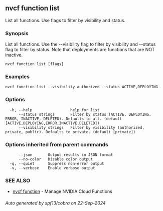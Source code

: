 ## nvcf function list

List all functions. Use flags to filter by visibility and status.

### Synopsis

List all functions. Use the --visibility flag to filter by visibility and --status flag to filter by status. Note that deployments are functions that are NOT inactive.

```
nvcf function list [flags]
```

### Examples

```
nvcf function list --visibility authorized --status ACTIVE,DEPLOYING
```

### Options

```
  -h, --help                 help for list
      --status strings       Filter by status (ACTIVE, DEPLOYING, ERROR, INACTIVE, DELETED). Defaults to all. (default [ACTIVE,DEPLOYING,ERROR,INACTIVE,DELETED])
      --visibility strings   Filter by visibility (authorized, private, public). Defaults to private. (default [private])
```

### Options inherited from parent commands

```
      --json       Output results in JSON format
      --no-color   Disable color output
  -q, --quiet      Suppress non-error output
  -v, --verbose    Enable verbose output
```

### SEE ALSO

* [nvcf function](nvcf_function.md)	 - Manage NVIDIA Cloud Functions

###### Auto generated by spf13/cobra on 22-Sep-2024
